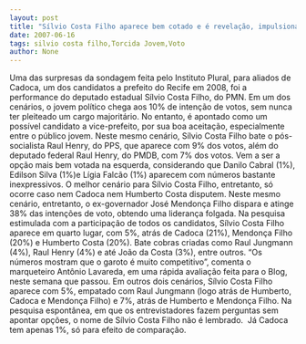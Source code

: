 ```yaml
---
layout: post
title: "Sílvio Costa Filho aparece bem cotado e é revelação, impulsionado pelo voto jovem"
date: 2007-06-16
tags: silvio costa filho,Torcida Jovem,Voto
author: None
---
```

Uma das surpresas da sondagem feita pelo Instituto Plural, para aliados de Cadoca, um dos candidatos a prefeito do Recife em 2008, foi a performance do deputado estadual S&iacute;lvio Costa Filho, do PMN.
Em um dos cen&aacute;rios, o jovem pol&iacute;tico chega aos 10% de inten&ccedil;&atilde;o de votos, sem nunca ter pleiteado um cargo majorit&aacute;rio. No entanto, &eacute; apontado como um poss&iacute;vel candidato a vice-prefeito, por sua boa aceita&ccedil;&atilde;o, especialmente entre o p&uacute;blico jovem.
Neste mesmo cen&aacute;rio, S&iacute;lvio Costa Filho bate o p&oacute;s-socialista Raul Henry, do PPS, que aparece com 9% dos votos, al&eacute;m do deputado federal Raul Henry, do PMDB, com 7% dos votos.
Vem a ser a op&ccedil;&atilde;o mais bem votada na esquerda, considerando que Danilo Cabral (1%), Edilson Silva (1%)e L&iacute;gia Falc&atilde;o (1%) aparecem com n&uacute;meros bastante inexpressivos.
O melhor cen&aacute;rio para S&iacute;lvio Costa Filho, entretanto, s&oacute; ocorre caso nem Cadoca nem Humberto Costa disputem. Neste mesmo cen&aacute;rio, entretanto, o ex-governador Jos&eacute; Mendon&ccedil;a Filho dispara e atinge 38% das inten&ccedil;&otilde;es de voto, obtendo uma lideran&ccedil;a folgada.
Na pesquisa estimulada com a participa&ccedil;&atilde;o de todos os candidatos, S&iacute;lvio Costa Filho aparece em quarto lugar, com 5%, atr&aacute;s de Cadoca (21%), Mendon&ccedil;a Filho (20%) e Humberto Costa (20%). Bate cobras criadas como Raul Jungmann (4%), Raul Henry (4%) e at&eacute; Jo&atilde;o da Costa (3%), entre outros.
&ldquo;Os n&uacute;meros mostram que o garoto &eacute; muito competitivo&rdquo;, comenta o marqueteiro Ant&ocirc;nio Lavareda, em uma r&aacute;pida avalia&ccedil;&atilde;o feita para o Blog, neste semana que passou.
Em outros dois cen&aacute;rios, S&iacute;lvio Costa Filho aparece com 5%, empatado com Raul Jungmann (logo atr&aacute;s de Humberto, Cadoca e Mendon&ccedil;a Filho) e 7%, atr&aacute;s de Humberto e Mendon&ccedil;a Filho.
Na pesquisa espont&acirc;nea, em que os entrevistadores fazem perguntas sem apontar op&ccedil;&otilde;es, o nome de S&iacute;lvio Costa Filho n&atilde;o &eacute; lembrado.&nbsp; J&aacute; Cadoca tem apenas 1%, s&oacute; para efeito de compara&ccedil;&atilde;o. 